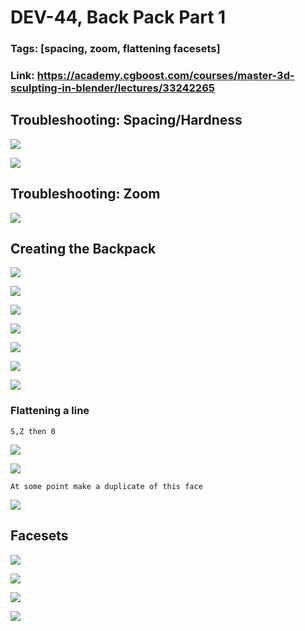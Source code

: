 # DEV-44, Back Pack Part 1
### Tags: [spacing, zoom, flattening facesets]
### Link: <https://academy.cgboost.com/courses/master-3d-sculpting-in-blender/lectures/33242265>

## Troubleshooting: Spacing/Hardness

![](../images/DEV-44/DEV-44-A1.png)

![](../images/DEV-44/DEV-44-A2.png)

## Troubleshooting: Zoom

![](../images/DEV-44/DEV-44-B1.png)

## Creating the Backpack

![](../images/DEV-44/DEV-44-C1.png)

![](../images/DEV-44/DEV-44-C2.png)

![](../images/DEV-44/DEV-44-C3.png)

![](../images/DEV-44/DEV-44-C4.png)

![](../images/DEV-44/DEV-44-C5.png)

![](../images/DEV-44/DEV-44-C6.png)

![](../images/DEV-44/DEV-44-C7.png)

### Flattening a line
    S,Z then 0

![](../images/DEV-44/DEV-44-C8.png)

![](../images/DEV-44/DEV-44-C9.png)

    At some point make a duplicate of this face

![](../images/DEV-44/DEV-44-C10.png)

## Facesets

![](../images/DEV-44/DEV-44-D1.png)

![](../images/DEV-44/DEV-44-D2.png)

![](../images/DEV-44/DEV-44-D3.png)

![](../images/DEV-44/DEV-44-D4.png)